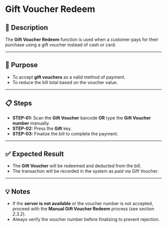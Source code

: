 # Gift Voucher Redeem

## 📝 Description
The **Gift Voucher Redeem** function is used when a customer pays for their purchase using a gift voucher instead of cash or card.

---

## 🎯 Purpose
- To accept **gift vouchers** as a valid method of payment.  
- To reduce the bill total based on the voucher value.  

---

## 📋 Steps
- **STEP-01:** Scan the **Gift Voucher** barcode **OR** type the **Gift Voucher number** manually.  
- **STEP-02:** Press the **Gift** key.  
- **STEP-03:** Finalize the bill to complete the payment.  

---

## ✅ Expected Result
- The **Gift Voucher** will be redeemed and deducted from the bill.  
- The transaction will be recorded in the system as paid via Gift Voucher.  

---

## 💡 Notes
- If the **server is not available** or the voucher number is not accepted, proceed with the **Manual Gift Voucher Redeem** process (see section *2.3.2*).  
- Always verify the voucher number before finalizing to prevent rejection.  
